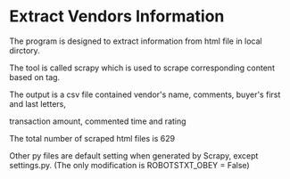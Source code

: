 # Extract Vendors Information
The program is designed to extract information from html file in local dirctory. 

The tool is called scrapy which is used to scrape corresponding content based on tag.

The output is a csv file contained vendor's name, comments, buyer's first and last letters,

transaction amount, commented time and rating

The total number of scraped html files is 629

Other py files are default setting when generated by Scrapy, except settings.py. (The only modification is ROBOTSTXT_OBEY = False)
